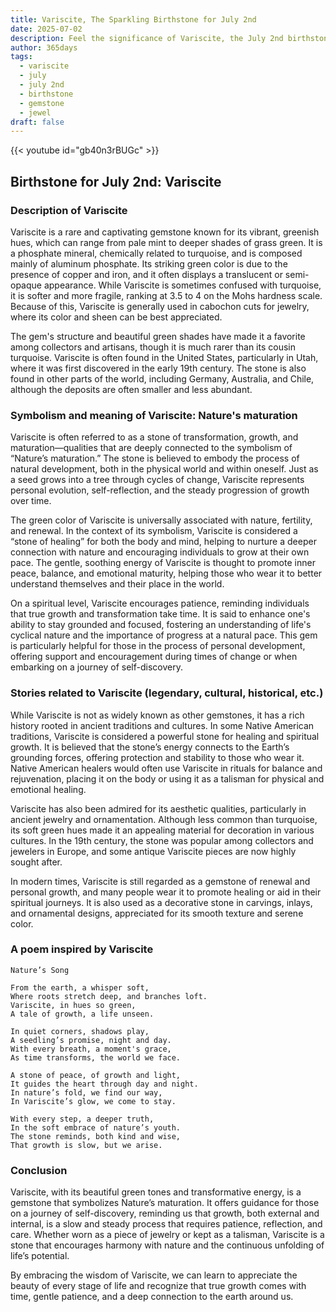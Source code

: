 ```yaml
---
title: Variscite, The Sparkling Birthstone for July 2nd
date: 2025-07-02
description: Feel the significance of Variscite, the July 2nd birthstone symbolizing Nature's maturation. Let its beauty and meaning brighten your day.
author: 365days
tags:
  - variscite
  - july
  - july 2nd
  - birthstone
  - gemstone
  - jewel
draft: false
---
```


{{< youtube id="gb40n3rBUGc" >}}

## Birthstone for July 2nd: Variscite

### Description of Variscite

Variscite is a rare and captivating gemstone known for its vibrant, greenish hues, which can range from pale mint to deeper shades of grass green. It is a phosphate mineral, chemically related to turquoise, and is composed mainly of aluminum phosphate. Its striking green color is due to the presence of copper and iron, and it often displays a translucent or semi-opaque appearance. While Variscite is sometimes confused with turquoise, it is softer and more fragile, ranking at 3.5 to 4 on the Mohs hardness scale. Because of this, Variscite is generally used in cabochon cuts for jewelry, where its color and sheen can be best appreciated.

The gem's structure and beautiful green shades have made it a favorite among collectors and artisans, though it is much rarer than its cousin turquoise. Variscite is often found in the United States, particularly in Utah, where it was first discovered in the early 19th century. The stone is also found in other parts of the world, including Germany, Australia, and Chile, although the deposits are often smaller and less abundant.

### Symbolism and meaning of Variscite: Nature's maturation

Variscite is often referred to as a stone of transformation, growth, and maturation—qualities that are deeply connected to the symbolism of “Nature’s maturation.” The stone is believed to embody the process of natural development, both in the physical world and within oneself. Just as a seed grows into a tree through cycles of change, Variscite represents personal evolution, self-reflection, and the steady progression of growth over time.

The green color of Variscite is universally associated with nature, fertility, and renewal. In the context of its symbolism, Variscite is considered a “stone of healing” for both the body and mind, helping to nurture a deeper connection with nature and encouraging individuals to grow at their own pace. The gentle, soothing energy of Variscite is thought to promote inner peace, balance, and emotional maturity, helping those who wear it to better understand themselves and their place in the world.

On a spiritual level, Variscite encourages patience, reminding individuals that true growth and transformation take time. It is said to enhance one's ability to stay grounded and focused, fostering an understanding of life's cyclical nature and the importance of progress at a natural pace. This gem is particularly helpful for those in the process of personal development, offering support and encouragement during times of change or when embarking on a journey of self-discovery.

### Stories related to Variscite (legendary, cultural, historical, etc.)

While Variscite is not as widely known as other gemstones, it has a rich history rooted in ancient traditions and cultures. In some Native American traditions, Variscite is considered a powerful stone for healing and spiritual growth. It is believed that the stone’s energy connects to the Earth’s grounding forces, offering protection and stability to those who wear it. Native American healers would often use Variscite in rituals for balance and rejuvenation, placing it on the body or using it as a talisman for physical and emotional healing.

Variscite has also been admired for its aesthetic qualities, particularly in ancient jewelry and ornamentation. Although less common than turquoise, its soft green hues made it an appealing material for decoration in various cultures. In the 19th century, the stone was popular among collectors and jewelers in Europe, and some antique Variscite pieces are now highly sought after.

In modern times, Variscite is still regarded as a gemstone of renewal and personal growth, and many people wear it to promote healing or aid in their spiritual journeys. It is also used as a decorative stone in carvings, inlays, and ornamental designs, appreciated for its smooth texture and serene color.

### A poem inspired by Variscite

```
Nature’s Song

From the earth, a whisper soft,  
Where roots stretch deep, and branches loft.  
Variscite, in hues so green,  
A tale of growth, a life unseen.

In quiet corners, shadows play,  
A seedling’s promise, night and day.  
With every breath, a moment's grace,  
As time transforms, the world we face.

A stone of peace, of growth and light,  
It guides the heart through day and night.  
In nature’s fold, we find our way,  
In Variscite’s glow, we come to stay.

With every step, a deeper truth,  
In the soft embrace of nature’s youth.  
The stone reminds, both kind and wise,  
That growth is slow, but we arise.
```

### Conclusion

Variscite, with its beautiful green tones and transformative energy, is a gemstone that symbolizes Nature’s maturation. It offers guidance for those on a journey of self-discovery, reminding us that growth, both external and internal, is a slow and steady process that requires patience, reflection, and care. Whether worn as a piece of jewelry or kept as a talisman, Variscite is a stone that encourages harmony with nature and the continuous unfolding of life’s potential.

By embracing the wisdom of Variscite, we can learn to appreciate the beauty of every stage of life and recognize that true growth comes with time, gentle patience, and a deep connection to the earth around us.